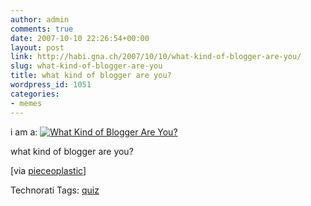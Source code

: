 ```yaml
---
author: admin
comments: true
date: 2007-10-10 22:26:54+00:00
layout: post
link: http://habi.gna.ch/2007/10/10/what-kind-of-blogger-are-you/
slug: what-kind-of-blogger-are-you
title: what kind of blogger are you?
wordpress_id: 1051
categories:
- memes
---
```


i am a: [
![What Kind of Blogger Are You?](http://quiz.blogactionday.org/images/purist-expert-socialite.gif)
](http://quiz.blogactionday.org)

what kind of blogger are you?

[via [pieceoplastic](http://pieceoplastic.com/index.php/3138/what-kind-of-blogger-are-you/)]


Technorati Tags: [quiz](http://www.technorati.com/tag/quiz)

